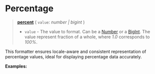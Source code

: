 <script setup>
  import DemoValueFormatter from '../../DemoValueFormatter.vue';
  import { demos } from '../preconfigured-formatters';
</script>

# Percentage <Package name="format"/>

> **[percent](../../../api/_localizer/format/percent/index.md)** ( `value`: _number | bigint_ )
>
> - `value` - The value to format. Can be a [Number](https://developer.mozilla.org/en-US/docs/Web/JavaScript/Reference/Global_Objects/Number) or a [BigInt](https://developer.mozilla.org/en-US/docs/Web/JavaScript/Reference/Global_Objects/BigInt). The value represent fraction of a whole, where _1.0_ corresponds to _100%_.

This formatter ensures locale-aware and consistent representation of percentage values, ideal for displaying percentage data accurately.

**Examples:**

<DemoValueFormatter :demo="demos.percent"/>
